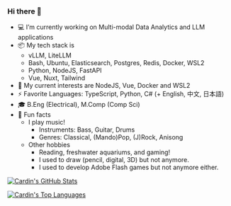 ### Hi there 👋

- 💻 I’m currently working on Multi-modal Data Analytics and LLM applications
- 📦 My tech stack is
    + vLLM, LiteLLM
    + Bash, Ubuntu, Elasticsearch, Postgres, Redis, Docker, WSL2
    + Python, NodeJS, FastAPI
    + Vue, Nuxt, Tailwind
- 🌱 My current interests are NodeJS, Vue, Docker and WSL2
- ⚡ Favorite Languages: TypeScript, Python, C# (+ English, 中文, 日本語)
- 🎓 B.Eng (Electrical), M.Comp (Comp Sci)
- 🎨 Fun facts
    + I play music!
       - Instruments: Bass, Guitar, Drums
       - Genres: Classical, (Mando)Pop, (J)Rock, Anisong
    + Other hobbies
       - Reading, freshwater aquariums, and gaming!
       - I used to draw (pencil, digital, 3D) but not anymore.
       - I used to develop Adobe Flash games but not anymore either.

[![Cardin's GitHub Stats](https://github-readme-stats.vercel.app/api?username=cardin)](https://github.com/anuraghazra/github-readme-stats)

[![Cardin's Top Languages](https://github-readme-stats.vercel.app/api/top-langs/?username=cardin&layout=compact)](https://github.com/anuraghazra/github-readme-stats)
<!--
**cardin/cardin** is a ✨ _special_ ✨ repository because its `README.md` (this file) appears on your GitHub profile.

Here are some ideas to get you started:

- 🔭 I’m currently working on ...
- 🌱 I’m currently learning ...
- 👯 I’m looking to collaborate on ...
- 🤔 I’m looking for help with ...
- 💬 Ask me about ...
- 📫 How to reach me: ...
- 😄 Pronouns: ...
- ⚡ Fun fact: ...
-->
